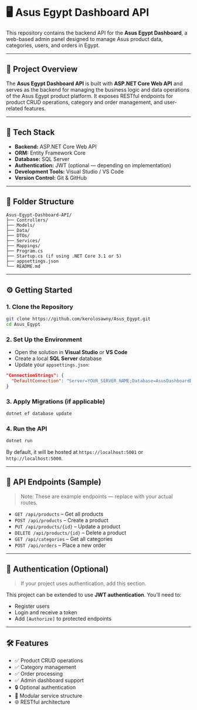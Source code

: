# 🖥️ Asus Egypt Dashboard API

This repository contains the backend API for the **Asus Egypt Dashboard**, a web-based admin panel designed to manage Asus product data, categories, users, and orders in Egypt.

---

## 🚀 Project Overview

The **Asus Egypt Dashboard API** is built with **ASP.NET Core Web API** and serves as the backend for managing the business logic and data operations of the Asus Egypt product platform. It exposes RESTful endpoints for product CRUD operations, category and order management, and user-related features.

---

## 🧰 Tech Stack

- **Backend:** ASP.NET Core Web API
- **ORM:** Entity Framework Core
- **Database:** SQL Server
- **Authentication:** JWT (optional — depending on implementation)
- **Development Tools:** Visual Studio / VS Code
- **Version Control:** Git & GitHub

---

## 📂 Folder Structure

```
Asus-Egypt-Dashboard-API/
├── Controllers/
├── Models/
├── Data/
├── DTOs/
├── Services/
├── Mappings/
├── Program.cs
├── Startup.cs (if using .NET Core 3.1 or 5)
├── appsettings.json
└── README.md
```

---

## ⚙️ Getting Started

### 1. Clone the Repository

```bash
git clone https://github.com/kerolosawny/Asus_Egypt.git
cd Asus_Egypt
```

### 2. Set Up the Environment

- Open the solution in **Visual Studio** or **VS Code**
- Create a local **SQL Server** database
- Update your `appsettings.json`:

```json
"ConnectionStrings": {
  "DefaultConnection": "Server=YOUR_SERVER_NAME;Database=AsusDashboardDb;Trusted_Connection=True;"
}
```

### 3. Apply Migrations (if applicable)

```bash
dotnet ef database update
```

### 4. Run the API

```bash
dotnet run
```

By default, it will be hosted at `https://localhost:5001` or `http://localhost:5000`.

---

## 🧪 API Endpoints (Sample)

> Note: These are example endpoints — replace with your actual routes.

- `GET /api/products` – Get all products
- `POST /api/products` – Create a product
- `PUT /api/products/{id}` – Update a product
- `DELETE /api/products/{id}` – Delete a product
- `GET /api/categories` – Get all categories
- `POST /api/orders` – Place a new order

---

## 🔐 Authentication (Optional)

> If your project uses authentication, add this section.

This project can be extended to use **JWT authentication**. You’ll need to:

- Register users
- Login and receive a token
- Add `[Authorize]` to protected endpoints

---

## 🛠️ Features

- ✅ Product CRUD operations
- ✅ Category management
- ✅ Order processing
- ✅ Admin dashboard support
- 🔒 Optional authentication
- 🧩 Modular service structure
- 🌐 RESTful architecture



